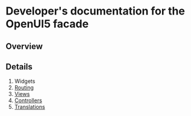 # Developer's documentation for the OpenUI5 facade

## Overview

## Details

1. Widgets
2. [Routing](routing.md)
3. [Views](Views.md)
4. [Controllers](Controllers.md)
5. [Translations](translations.md)